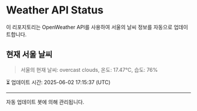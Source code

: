 
# Weather API Status

이 리포지토리는 OpenWeather API를 사용하여 서울의 날씨 정보를 자동으로 업데이트합니다.

## 현재 서울 날씨
> 서울의 현재 날씨: overcast clouds, 온도: 17.47°C, 습도: 76%

⏳ 업데이트 시간: 2025-06-02 17:15:37 (UTC)

---
자동 업데이트 봇에 의해 관리됩니다.
